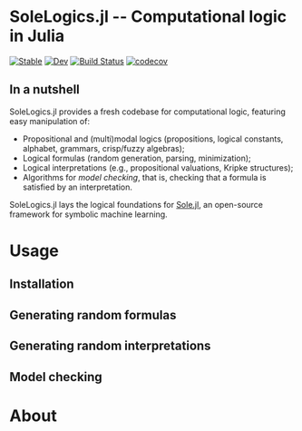 # SoleLogics.jl -- Computational logic in Julia

[![Stable](https://img.shields.io/badge/docs-stable-blue.svg)](https://aclai-lab.github.io/SoleLogics.jl/stable)
[![Dev](https://img.shields.io/badge/docs-dev-blue.svg)](https://aclai-lab.github.io/SoleLogics.jl/dev)
[![Build Status](https://api.cirrus-ci.com/github/aclai-lab/SoleLogics.jl.svg?branch=main)](https://cirrus-ci.com/github/aclai-lab/SoleLogics.jl)
[![codecov](https://codecov.io/gh/aclai-lab/SoleLogics.jl/branch/main/graph/badge.svg?token=LT9IYIYNFI)](https://codecov.io/gh/aclai-lab/SoleLogics.jl)
<!-- [![Coverage](https://coveralls.io/repos/github/aclai-lab/SoleLogics.jl/badge.svg?branch=master)](https://coveralls.io/github/aclai-lab/SoleLogics.jl?branch=master) -->

## In a nutshell

SoleLogics.jl provides a fresh codebase for computational logic, featuring easy manipulation of:
- Propositional and (multi)modal logics (propositions, logical constants, alphabet, grammars, crisp/fuzzy algebras);
- Logical formulas (random generation, parsing, minimization);
- Logical interpretations (e.g., propositional valuations, Kripke structures);
- Algorithms for *model checking*, that is, checking that a formula is satisfied by an interpretation.

SoleLogics.jl lays the logical foundations for [Sole.jl](https://github.com/aclai-lab/Sole.jl), an open-source framework for symbolic machine learning.

# Usage

## Installation

## Generating random formulas

## Generating random interpretations

## Model checking


# About
